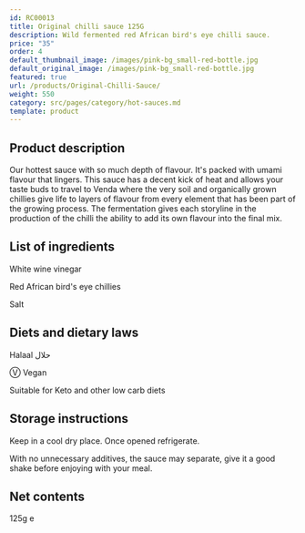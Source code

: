 ```yaml
---
id: RC00013
title: Original chilli sauce 125G
description: Wild fermented red African bird's eye chilli sauce.
price: "35"
order: 4
default_thumbnail_image: /images/pink-bg_small-red-bottle.jpg
default_original_image: /images/pink-bg_small-red-bottle.jpg
featured: true
url: /products/Original-Chilli-Sauce/
weight: 550
category: src/pages/category/hot-sauces.md
template: product
---
```

## Product description

Our hottest sauce with so much depth of flavour. It's packed with umami flavour that lingers. This sauce has a decent kick of heat and allows your taste buds to travel to Venda where the very soil and organically grown chillies give life to layers of flavour from every element that has been part of the growing process. The fermentation gives each storyline in the production of the chilli the ability to add its own flavour into the final mix.

## List of ingredients

White wine vinegar

Red African bird's eye chillies

Salt

## Diets and dietary laws

Halaal حلال

Ⓥ Vegan

Suitable for Keto and other low carb diets

## Storage instructions

Keep in a cool dry place. Once opened refrigerate. 

With no unnecessary additives, the sauce may separate, give it a good shake before enjoying with your meal.

## Net contents

125g e